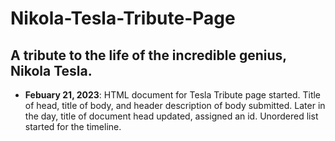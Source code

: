 # Nikola-Tesla-Tribute-Page
## A tribute to the life of the incredible genius, Nikola Tesla.

- **Febuary 21, 2023**: HTML document for Tesla Tribute page started. Title of head, title of body, and header description of body submitted. Later in the day, title of document head updated, assigned an id. Unordered list started for the timeline.

